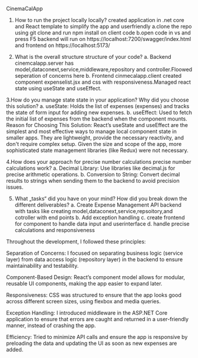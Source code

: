 CinemaCalApp
1. How to run the project locally locally?
  created application in .net core and React template to simplify the app and userfriendly
  a.clone the repo using git clone and run npm install on client code
  b.open code in vs and press F5 backend will run on https://localhost:7200/swagger/index.html and frontend on https://localhost:5173/
  
2. What is the overall structure structure of your code?
   a. Backend cinemcalapp.server has model,dataconext,service,middleware,repository and controller.Floowed seperation of concerns here
   b. Frontend cinmecalapp.client created component expenselist.jsx and css with responsiveness.Managed react state using useState and useEffect.

3.How do you manage state state in your application? Why did you choose this solution?
 a. useState: Holds the list of expenses (expenses) and tracks the state of form input for adding new expenses.
 b. useEffect: Used to fetch the initial list of expenses from the backend when the component mounts.
Reason for Choosing This Solution: React’s useState and useEffect are the simplest and most effective ways to manage local component state in smaller apps. They are lightweight, provide the necessary reactivity, and don't require complex setup. Given the size and scope of the app, more sophisticated state management libraries (like Redux) were not necessary.

4.How does your approach for precise number calculations precise number calculations work?
 a. Decimal Library: Use libraries like decimal.js for precise arithmetic operations.
 b. Conversion to String: Convert decimal results to strings when sending them to the backend to avoid precision issues.

5. What „tasks“ did you have on your mind? How did you break down the different 
deliverables?
  a. Create Expense Management API backend with tasks like creating model,dataconext,service,repsoitory,and cotroller with end points
  b. Add exception handling
  c. create frontend for component to handle data input and userinterface
  d. handle precise calculations and responsiveness

Throughout the development, I followed these principles:

Separation of Concerns: I focused on separating business logic (service layer) from data access logic (repository layer) in the backend to ensure maintainability and testability.

Component-Based Design: React’s component model allows for modular, reusable UI components, making the app easier to expand later.

Responsiveness: CSS was structured to ensure that the app looks good across different screen sizes, using flexbox and media queries.

Exception Handling: I introduced middleware in the ASP.NET Core application to ensure that errors are caught and returned in a user-friendly manner, instead of crashing the app.

Efficiency: Tried to minimize API calls and ensure the app is responsive by preloading the data and updating the UI as soon as new expenses are added.
  